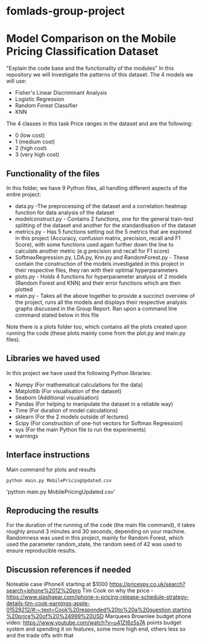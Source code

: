 # fomlads-group-project 
# Model Comparison on the Mobile Pricing Classification Dataset
"Explain the code base and the functionality of the modules"
In this repository we will investigate the patterns of this dataset. The 4 models we will use:

- Fisher's Linear Discriminant Analysis
- Logistic Regression
- Random Forest Classifier
- KNN


The 4 classes in this task Price ranges in the dataset and are the following:
- 0 (low cost)
- 1 (medium cost)
- 2 (high cost)
- 3 (very high cost)

## Functionality of the files
In this folder, we have 9 Python files, all handling different aspects of the enitre project:
- data.py -The preprocessing of the dataset and a correlation heatmap function for data analysis of the dataset
- modelconstruct.py - Contains 2 functions, one for the general train-test splitting of the dataset and another for the standardisation of the dataset
- metrics.py - Has 5 functions setting out the 5 metrics that are explored in this project (Accuracy, confusion matrix, precision, recall and F1 Score), with some functions used again further down the line to calculate another metric (e.g precision and recall for F1 score)
- SoftmaxRegression.py, LDA.py, Knn.py and RandomForest.py - These contain the construction of the models investigated in this project in their respective files, they ran with their optimal hyperparameters
- plots.py - Holds 4 functions for hyperparameter analysis of 2 models (Random Forest and KNN) and their error functions which are then plotted
- main.py - Takes all the above together to provide a succinct overview of the project, runs all the models and displays their respective analysis graphs discussed in the Group Report. Ran upon a command line command stated below in this file

Note there is a plots folder too, which contains all the plots created upon running the code (these plots mainly come from the plot.py and main.py files).

## Libraries we haved used
In this project we have used the following Python libraries:
- Numpy (For mathematical calculations for the data)
- Matplotlib (For visualisation of the dataset)
- Seaborn (Additional visualisation)
- Pandas (For helping to manipulate the dataset in a reliable way)
- Time (For duration of model calculations)
- sklearn (For the 2 models outside of lectures)
- Scipy (For construction of one-hot vectors for Softmax Regression)
- sys (For the main Python file to run the experiments)
- warnings 

## Interface instructions

Main command for plots and results
```
python main.py MobilePricingUpdated.csv
```
'python main.py MobilePricingUpdated.csv'

## Reproducing the results 
For the duration of the running of the code (the main file command), it takes roughly around 3 minutes and 30 seconds, depending on your machine.
Randomness was used in this project, mainly for Random Forest, which used the parameter random_state, the random seed of 42 was used to ensure reproducible results.


## Discussion references if needed
Noteable case iPhoneX starting at $1000 
https://pricespy.co.uk/search?search=iphone%2012%20pro
Tim Cook on why the price - https://www.slashgear.com/iphone-x-pricing-release-schedule-strategy-details-tim-cook-earnings-apple-01529212/#:~:text=Cook%20responded%20to%20a%20question,starting%20price%20of%20%24999%20USD 
Marquees Brownlee budget phone video:
https://www.youtube.com/watch?v=u41Zt6z5s7A points budget system and spending it on features, some more high end, others less so and the trade offs with that





























